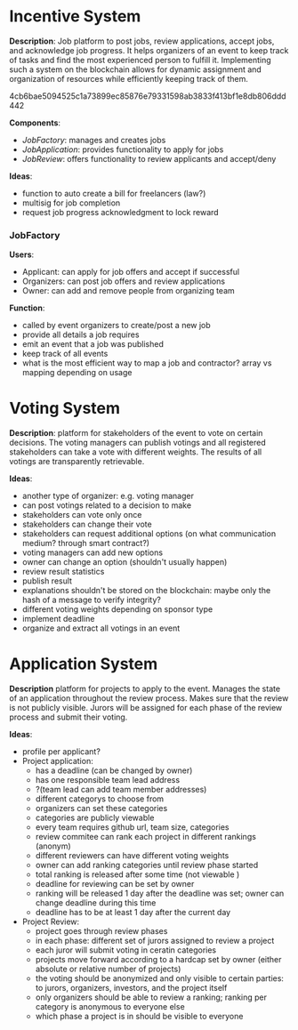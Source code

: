 # Incentive System
**Description**: Job platform to post jobs, review applications, accept jobs, and acknowledge job progress. It helps organizers of an event to keep track of tasks and find the most experienced person to fulfill it. Implementing such a system on the blockchain allows for dynamic assignment and organization of resources while efficiently keeping track of them.

4cb6bae5094525c1a73899ec85876e79331598ab3833f413bf1e8db806ddd442

**Components**: 
- *JobFactory*: manages and creates jobs
- *JobApplication*: provides functionality to apply for jobs
- *JobReview*: offers functionality to review applicants and accept/deny

**Ideas**:
- function to auto create a bill for freelancers (law?)
- multisig for job completion
- request job progress acknowledgment to lock reward
### JobFactory
**Users**: 
- Applicant: can apply for job offers and accept if successful 
- Organizers: can post job offers and review applications
- Owner: can add and remove people from organizing team

**Function**:
- called by event organizers to create/post a new job
- provide all details a job requires
- emit an event that a job was published
- keep track of all events
- what is the most efficient way to map a job and contractor? array vs mapping depending on usage


# Voting System
**Description**: platform for stakeholders of the event to vote on certain decisions. The voting managers can publish votings and all registered stakeholders can take a vote with different weights. The results of all votings are transparently retrievable.

**Ideas**: 
- another type of organizer: e.g. voting manager
- can post votings related to a decision to make
- stakeholders can vote only once
- stakeholders can change their vote
- stakeholders can request additional options (on what communication medium? through smart contract?)
- voting managers can add new options
- owner can change an option (shouldn't usually happen)
- review result statistics
- publish result
- explanations shouldn't be stored on the blockchain: maybe only the hash of a message to verify integrity?
- different voting weights depending on sponsor type
- implement deadline
- organize and extract all votings in an event

# Application System
**Description** platform for projects to apply to the event. Manages the state of an application throughout the review process. Makes sure that the review is not publicly visible. Jurors will be assigned for each phase of the review process and submit their voting.

**Ideas**:
- profile per applicant?
- Project application:
    - has a deadline (can be changed by owner)
    - has one responsible team lead address
    - ?(team lead can add team member addresses)
    - different categorys to choose from
    - organizers can set these categories
    - categories are publicly viewable
    - every team requires github url, team size, categories
    - review commitee can rank each project in different rankings (anonym)
    - different reviewers can have different voting weights
    - owner can add ranking categories until review phase started
    - total ranking is released after some time (not viewable )
    - deadline for reviewing can be set by owner 
    - ranking will be released 1 day after the deadline was set; owner can change deadline during this time
    - deadline has to be at least 1 day after the current day
- Project Review:
    - project goes through review phases
    - in each phase: different set of jurors assigned to review a project
    - each juror will submit voting in ceratin categories
    - projects move forward according to a hardcap set by owner (either absolute or relative number of projects)
    - the voting should be anonymized and only visible to certain parties: to jurors, organizers, investors, and the project itself
    - only organizers should be able to review a ranking; ranking per category is anonymous to everyone else
    - which phase a project is in should be visible to everyone


